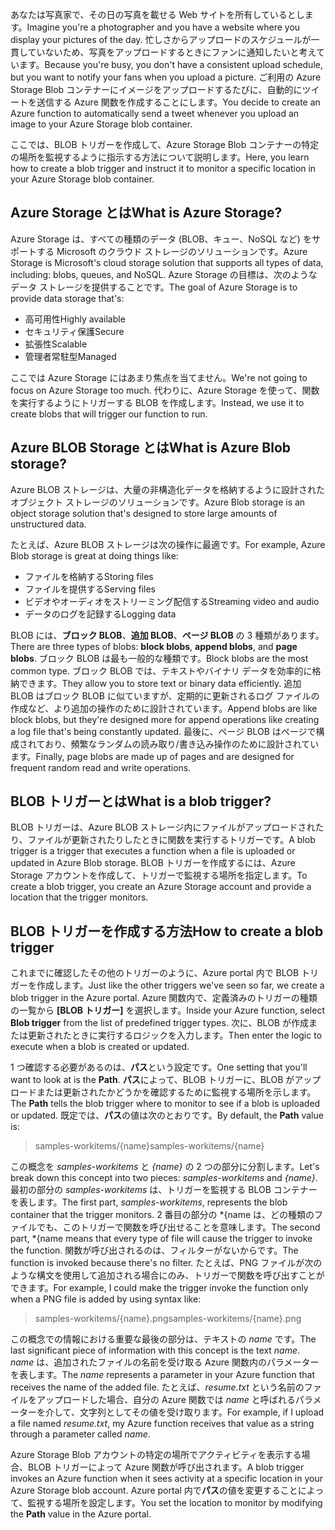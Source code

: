 <span data-ttu-id="6c48c-101">あなたは写真家で、その日の写真を載せる Web サイトを所有しているとします。</span><span class="sxs-lookup"><span data-stu-id="6c48c-101">Imagine you're a photographer and you have a website where you display your pictures of the day.</span></span> <span data-ttu-id="6c48c-102">忙しさからアップロードのスケジュールが一貫していないため、写真をアップロードするときにファンに通知したいと考えています。</span><span class="sxs-lookup"><span data-stu-id="6c48c-102">Because you're busy, you don't have a consistent upload schedule, but you want to notify your fans when you upload a picture.</span></span> <span data-ttu-id="6c48c-103">ご利用の Azure Storage Blob コンテナーにイメージをアップロードするたびに、自動的にツイートを送信する Azure 関数を作成することにします。</span><span class="sxs-lookup"><span data-stu-id="6c48c-103">You decide to create an Azure function to automatically send a tweet whenever you upload an image to your Azure Storage blob container.</span></span>

<span data-ttu-id="6c48c-104">ここでは、BLOB トリガーを作成して、Azure Storage Blob コンテナーの特定の場所を監視するように指示する方法について説明します。</span><span class="sxs-lookup"><span data-stu-id="6c48c-104">Here, you learn how to create a blob trigger and instruct it to monitor a specific location in your Azure Storage blob container.</span></span>

## <a name="what-is-azure-storage"></a><span data-ttu-id="6c48c-105">Azure Storage とは</span><span class="sxs-lookup"><span data-stu-id="6c48c-105">What is Azure Storage?</span></span>

<span data-ttu-id="6c48c-106">Azure Storage は、すべての種類のデータ (BLOB、キュー、NoSQL など) をサポートする Microsoft のクラウド ストレージのソリューションです。</span><span class="sxs-lookup"><span data-stu-id="6c48c-106">Azure Storage is Microsoft's cloud storage solution that supports all types of data, including: blobs, queues, and NoSQL.</span></span> <span data-ttu-id="6c48c-107">Azure Storage の目標は、次のようなデータ ストレージを提供することです。</span><span class="sxs-lookup"><span data-stu-id="6c48c-107">The goal of Azure Storage is to provide data storage that's:</span></span>

- <span data-ttu-id="6c48c-108">高可用性</span><span class="sxs-lookup"><span data-stu-id="6c48c-108">Highly available</span></span>
- <span data-ttu-id="6c48c-109">セキュリティ保護</span><span class="sxs-lookup"><span data-stu-id="6c48c-109">Secure</span></span>
- <span data-ttu-id="6c48c-110">拡張性</span><span class="sxs-lookup"><span data-stu-id="6c48c-110">Scalable</span></span>
- <span data-ttu-id="6c48c-111">管理者常駐型</span><span class="sxs-lookup"><span data-stu-id="6c48c-111">Managed</span></span>

<span data-ttu-id="6c48c-112">ここでは Azure Storage にはあまり焦点を当てません。</span><span class="sxs-lookup"><span data-stu-id="6c48c-112">We're not going to focus on Azure Storage too much.</span></span> <span data-ttu-id="6c48c-113">代わりに、Azure Storage を使って、関数を実行するようにトリガーする BLOB を作成します。</span><span class="sxs-lookup"><span data-stu-id="6c48c-113">Instead, we use it to create blobs that will trigger our function to run.</span></span>

## <a name="what-is-azure-blob-storage"></a><span data-ttu-id="6c48c-114">Azure BLOB Storage とは</span><span class="sxs-lookup"><span data-stu-id="6c48c-114">What is Azure Blob storage?</span></span>

<span data-ttu-id="6c48c-115">Azure BLOB ストレージは、大量の非構造化データを格納するように設計されたオブジェクト ストレージのソリューションです。</span><span class="sxs-lookup"><span data-stu-id="6c48c-115">Azure Blob storage is an object storage solution that's designed to store large amounts of unstructured data.</span></span> 

<span data-ttu-id="6c48c-116">たとえば、Azure BLOB ストレージは次の操作に最適です。</span><span class="sxs-lookup"><span data-stu-id="6c48c-116">For example, Azure Blob storage is great at doing things like:</span></span>

- <span data-ttu-id="6c48c-117">ファイルを格納する</span><span class="sxs-lookup"><span data-stu-id="6c48c-117">Storing files</span></span>
- <span data-ttu-id="6c48c-118">ファイルを提供する</span><span class="sxs-lookup"><span data-stu-id="6c48c-118">Serving files</span></span>
- <span data-ttu-id="6c48c-119">ビデオやオーディオをストリーミング配信する</span><span class="sxs-lookup"><span data-stu-id="6c48c-119">Streaming video and audio</span></span>
- <span data-ttu-id="6c48c-120">データのログを記録する</span><span class="sxs-lookup"><span data-stu-id="6c48c-120">Logging data</span></span>

<span data-ttu-id="6c48c-121">BLOB には、**ブロック BLOB**、**追加 BLOB**、**ページ BLOB** の 3 種類があります。</span><span class="sxs-lookup"><span data-stu-id="6c48c-121">There are three types of blobs: **block blobs**, **append blobs**, and **page blobs**.</span></span> <span data-ttu-id="6c48c-122">ブロック BLOB は最も一般的な種類です。</span><span class="sxs-lookup"><span data-stu-id="6c48c-122">Block blobs are the most common type.</span></span> <span data-ttu-id="6c48c-123">ブロック BLOB では、テキストやバイナリ データを効率的に格納できます。</span><span class="sxs-lookup"><span data-stu-id="6c48c-123">They allow you to store text or binary data efficiently.</span></span> <span data-ttu-id="6c48c-124">追加 BLOB はブロック BLOB に似ていますが、定期的に更新されるログ ファイルの作成など、より追加の操作のために設計されています。</span><span class="sxs-lookup"><span data-stu-id="6c48c-124">Append blobs are like block blobs, but they're designed more for append operations like creating a log file that's being constantly updated.</span></span> <span data-ttu-id="6c48c-125">最後に、ページ BLOB はページで構成されており、頻繁なランダムの読み取り/書き込み操作のために設計されています。</span><span class="sxs-lookup"><span data-stu-id="6c48c-125">Finally, page blobs are made up of pages and are designed for frequent random read and write operations.</span></span>

## <a name="what-is-a-blob-trigger"></a><span data-ttu-id="6c48c-126">BLOB トリガーとは</span><span class="sxs-lookup"><span data-stu-id="6c48c-126">What is a blob trigger?</span></span>

<span data-ttu-id="6c48c-127">BLOB トリガーは、Azure BLOB ストレージ内にファイルがアップロードされたり、ファイルが更新されたりしたときに関数を実行するトリガーです。</span><span class="sxs-lookup"><span data-stu-id="6c48c-127">A blob trigger is a trigger that executes a function when a file is uploaded or updated in Azure Blob storage.</span></span> <span data-ttu-id="6c48c-128">BLOB トリガーを作成するには、Azure Storage アカウントを作成して、トリガーで監視する場所を指定します。</span><span class="sxs-lookup"><span data-stu-id="6c48c-128">To create a blob trigger, you create an Azure Storage account and provide a location that the trigger monitors.</span></span>

## <a name="how-to-create-a-blob-trigger"></a><span data-ttu-id="6c48c-129">BLOB トリガーを作成する方法</span><span class="sxs-lookup"><span data-stu-id="6c48c-129">How to create a blob trigger</span></span>

<span data-ttu-id="6c48c-130">これまでに確認したその他のトリガーのように、Azure portal 内で BLOB トリガーを作成します。</span><span class="sxs-lookup"><span data-stu-id="6c48c-130">Just like the other triggers we've seen so far, we create a blob trigger in the Azure portal.</span></span> <span data-ttu-id="6c48c-131">Azure 関数内で、定義済みのトリガーの種類の一覧から **[BLOB トリガー]** を選択します。</span><span class="sxs-lookup"><span data-stu-id="6c48c-131">Inside your Azure function, select **Blob trigger** from the list of predefined trigger types.</span></span> <span data-ttu-id="6c48c-132">次に、BLOB が作成または更新されたときに実行するロジックを入力します。</span><span class="sxs-lookup"><span data-stu-id="6c48c-132">Then enter the logic to execute when a blob is created or updated.</span></span>

<span data-ttu-id="6c48c-133">1 つ確認する必要があるのは、**パス**という設定です。</span><span class="sxs-lookup"><span data-stu-id="6c48c-133">One setting that you'll want to look at is the **Path**.</span></span> <span data-ttu-id="6c48c-134">**パス**によって、BLOB トリガーに、BLOB がアップロードまたは更新されたかどうかを確認するために監視する場所を示します。</span><span class="sxs-lookup"><span data-stu-id="6c48c-134">The **Path** tells the blob trigger where to monitor to see if a blob is uploaded or updated.</span></span> <span data-ttu-id="6c48c-135">既定では、**パス**の値は次のとおりです。</span><span class="sxs-lookup"><span data-stu-id="6c48c-135">By default, the **Path** value is:</span></span> 

> <span data-ttu-id="6c48c-136">samples-workitems/{name}</span><span class="sxs-lookup"><span data-stu-id="6c48c-136">samples-workitems/{name}</span></span>

<span data-ttu-id="6c48c-137">この概念を *samples-workitems* と *{name}* の 2 つの部分に分割します。</span><span class="sxs-lookup"><span data-stu-id="6c48c-137">Let's break down this concept into two pieces: *samples-workitems* and *{name}*.</span></span> <span data-ttu-id="6c48c-138">最初の部分の *samples-workitems* は、トリガーを監視する BLOB コンテナーを表します。</span><span class="sxs-lookup"><span data-stu-id="6c48c-138">The first part, *samples-workitems*, represents the blob container that the trigger monitors.</span></span> <span data-ttu-id="6c48c-139">2 番目の部分の \*{name は、どの種類のファイルでも、このトリガーで関数を呼び出せることを意味します。</span><span class="sxs-lookup"><span data-stu-id="6c48c-139">The second part, \*{name means that every type of file will cause the trigger to invoke the function.</span></span> <span data-ttu-id="6c48c-140">関数が呼び出されるのは、フィルターがないからです。</span><span class="sxs-lookup"><span data-stu-id="6c48c-140">The function is invoked because there's no filter.</span></span> <span data-ttu-id="6c48c-141">たとえば、PNG ファイルが次のような構文を使用して追加される場合にのみ、トリガーで関数を呼び出すことができます。</span><span class="sxs-lookup"><span data-stu-id="6c48c-141">For example, I could make the trigger invoke the function only when a PNG file is added by using syntax like:</span></span>

> <span data-ttu-id="6c48c-142">samples-workitems/{name}.png</span><span class="sxs-lookup"><span data-stu-id="6c48c-142">samples-workitems/{name}.png</span></span>

<span data-ttu-id="6c48c-143">この概念での情報における重要な最後の部分は、テキストの *name* です。</span><span class="sxs-lookup"><span data-stu-id="6c48c-143">The last significant piece of information with this concept is the text *name*.</span></span> <span data-ttu-id="6c48c-144">*name* は、追加されたファイルの名前を受け取る Azure 関数内のパラメーターを表します。</span><span class="sxs-lookup"><span data-stu-id="6c48c-144">The *name* represents a parameter in your Azure function that receives the name of the added file.</span></span> <span data-ttu-id="6c48c-145">たとえば、*resume.txt* という名前のファイルをアップロードした場合、自分の Azure 関数では *name* と呼ばれるパラメーターを介して、文字列としてその値を受け取ります。</span><span class="sxs-lookup"><span data-stu-id="6c48c-145">For example, if I upload a file named *resume.txt*, my Azure function receives that value as a string through a parameter called *name*.</span></span>

<span data-ttu-id="6c48c-146">Azure Storage Blob アカウントの特定の場所でアクティビティを表示する場合、BLOB トリガーによって Azure 関数が呼び出されます。</span><span class="sxs-lookup"><span data-stu-id="6c48c-146">A blob trigger invokes an Azure function when it sees activity at a specific location in your Azure Storage blob account.</span></span> <span data-ttu-id="6c48c-147">Azure portal 内で**パス**の値を変更することによって、監視する場所を設定します。</span><span class="sxs-lookup"><span data-stu-id="6c48c-147">You set the location to monitor by modifying the **Path** value in the Azure portal.</span></span>